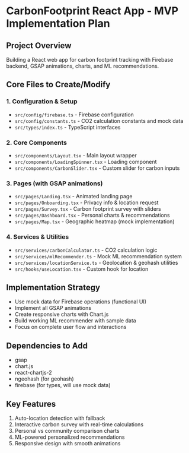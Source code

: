 # CarbonFootprint React App - MVP Implementation Plan

## Project Overview
Building a React web app for carbon footprint tracking with Firebase backend, GSAP animations, charts, and ML recommendations.

## Core Files to Create/Modify

### 1. Configuration & Setup
- `src/config/firebase.ts` - Firebase configuration
- `src/config/constants.ts` - CO2 calculation constants and mock data
- `src/types/index.ts` - TypeScript interfaces

### 2. Core Components
- `src/components/Layout.tsx` - Main layout wrapper
- `src/components/LoadingSpinner.tsx` - Loading component
- `src/components/CarbonSlider.tsx` - Custom slider for carbon inputs

### 3. Pages (with GSAP animations)
- `src/pages/Landing.tsx` - Animated landing page
- `src/pages/Onboarding.tsx` - Privacy info & location request
- `src/pages/Survey.tsx` - Carbon footprint survey with sliders
- `src/pages/Dashboard.tsx` - Personal charts & recommendations
- `src/pages/Map.tsx` - Geographic heatmap (mock implementation)

### 4. Services & Utilities
- `src/services/carbonCalculator.ts` - CO2 calculation logic
- `src/services/mlRecommender.ts` - Mock ML recommendation system
- `src/services/locationService.ts` - Geolocation & geohash utilities
- `src/hooks/useLocation.tsx` - Custom hook for location

## Implementation Strategy
- Use mock data for Firebase operations (functional UI)
- Implement all GSAP animations
- Create responsive charts with Chart.js
- Build working ML recommender with sample data
- Focus on complete user flow and interactions

## Dependencies to Add
- gsap
- chart.js
- react-chartjs-2
- ngeohash (for geohash)
- firebase (for types, will use mock data)

## Key Features
1. Auto-location detection with fallback
2. Interactive carbon survey with real-time calculations
3. Personal vs community comparison charts
4. ML-powered personalized recommendations
5. Responsive design with smooth animations